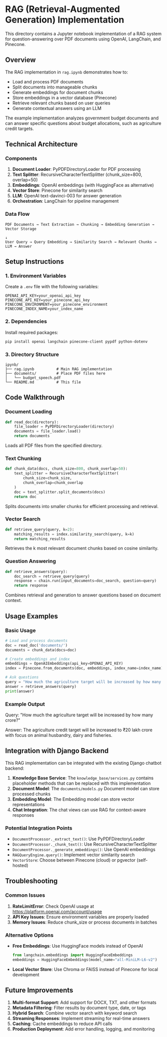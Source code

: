 # RAG (Retrieval-Augmented Generation) Implementation

This directory contains a Jupyter notebook implementation of a RAG system for question-answering over PDF documents using OpenAI, LangChain, and Pinecone.

## Overview

The RAG implementation in `rag.ipynb` demonstrates how to:
- Load and process PDF documents
- Split documents into manageable chunks
- Generate embeddings for document chunks
- Store embeddings in a vector database (Pinecone)
- Retrieve relevant chunks based on user queries
- Generate contextual answers using an LLM

The example implementation analyzes government budget documents and can answer specific questions about budget allocations, such as agriculture credit targets.

## Technical Architecture

### Components

1. **Document Loader**: PyPDFDirectoryLoader for PDF processing
2. **Text Splitter**: RecursiveCharacterTextSplitter (chunk_size=800, overlap=50)
3. **Embeddings**: OpenAI embeddings (with HuggingFace as alternative)
4. **Vector Store**: Pinecone for similarity search
5. **LLM**: OpenAI text-davinci-003 for answer generation
6. **Orchestration**: LangChain for pipeline management

### Data Flow

```
PDF Documents → Text Extraction → Chunking → Embedding Generation → Vector Storage
                                                                           ↓
User Query → Query Embedding → Similarity Search → Relevant Chunks → LLM → Answer
```

## Setup Instructions

### 1. Environment Variables

Create a `.env` file with the following variables:

```env
OPENAI_API_KEY=your_openai_api_key
PINECONE_API_KEY=your_pinecone_api_key
PINECONE_ENVIRONMENT=your_pinecone_environment
PINECONE_INDEX_NAME=your_index_name
```

### 2. Dependencies

Install required packages:

```bash
pip install openai langchain pinecone-client pypdf python-dotenv
```

### 3. Directory Structure

```
ipynb/
├── rag.ipynb          # Main RAG implementation
├── documents/         # Place PDF files here
│   └── budget_speech.pdf
└── README.md          # This file
```

## Code Walkthrough

### Document Loading

```python
def read_doc(directory):
    file_loader = PyPDFDirectoryLoader(directory)
    documents = file_loader.load()
    return documents
```
Loads all PDF files from the specified directory.

### Text Chunking

```python
def chunk_data(docs, chunk_size=800, chunk_overlap=50):
    text_splitter = RecursiveCharacterTextSplitter(
        chunk_size=chunk_size,
        chunk_overlap=chunk_overlap
    )
    doc = text_splitter.split_documents(docs)
    return doc
```
Splits documents into smaller chunks for efficient processing and retrieval.

### Vector Search

```python
def retrieve_query(query, k=2):
    matching_results = index.similarity_search(query, k=k)
    return matching_results
```
Retrieves the k most relevant document chunks based on cosine similarity.

### Question Answering

```python
def retrieve_answers(query):
    doc_search = retrieve_query(query)
    response = chain.run(input_documents=doc_search, question=query)
    return response
```
Combines retrieval and generation to answer questions based on document context.

## Usage Examples

### Basic Usage

```python
# Load and process documents
doc = read_doc('documents/')
documents = chunk_data(docs=doc)

# Create embeddings and index
embeddings = OpenAIEmbeddings(api_key=OPENAI_API_KEY)
index = Pinecone.from_documents(doc, embeddings, index_name=index_name)

# Ask questions
query = "How much the agriculture target will be increased by how many crore?"
answer = retrieve_answers(query)
print(answer)
```

### Example Output

Query: "How much the agriculture target will be increased by how many crore?"

Answer: The agriculture credit target will be increased to ₹20 lakh crore with focus on animal husbandry, dairy and fisheries.

## Integration with Django Backend

This RAG implementation can be integrated with the existing Django chatbot backend:

1. **Knowledge Base Service**: The `knowledge_base/services.py` contains placeholder methods that can be replaced with this implementation
2. **Document Model**: The `documents/models.py` Document model can store processed chunks
3. **Embedding Model**: The Embedding model can store vector representations
4. **Chat Integration**: The chat views can use RAG for context-aware responses

### Potential Integration Points

- `DocumentProcessor._extract_text()`: Use PyPDFDirectoryLoader
- `DocumentProcessor._chunk_text()`: Use RecursiveCharacterTextSplitter
- `DocumentProcessor._generate_embeddings()`: Use OpenAI embeddings
- `RAGQueryEngine.query()`: Implement vector similarity search
- `VectorStore`: Choose between Pinecone (cloud) or pgvector (self-hosted)

## Troubleshooting

### Common Issues

1. **RateLimitError**: Check OpenAI usage at https://platform.openai.com/account/usage
2. **API Key Issues**: Ensure environment variables are properly loaded
3. **Memory Issues**: Reduce chunk_size or process documents in batches

### Alternative Options

- **Free Embeddings**: Use HuggingFace models instead of OpenAI
  ```python
  from langchain.embeddings import HuggingFaceEmbeddings
  embeddings = HuggingFaceEmbeddings(model_name="all-MiniLM-L6-v2")
  ```

- **Local Vector Store**: Use Chroma or FAISS instead of Pinecone for local development

## Future Improvements

1. **Multi-format Support**: Add support for DOCX, TXT, and other formats
2. **Metadata Filtering**: Filter results by document type, date, or tags
3. **Hybrid Search**: Combine vector search with keyword search
4. **Streaming Responses**: Implement streaming for real-time answers
5. **Caching**: Cache embeddings to reduce API calls
6. **Production Deployment**: Add error handling, logging, and monitoring